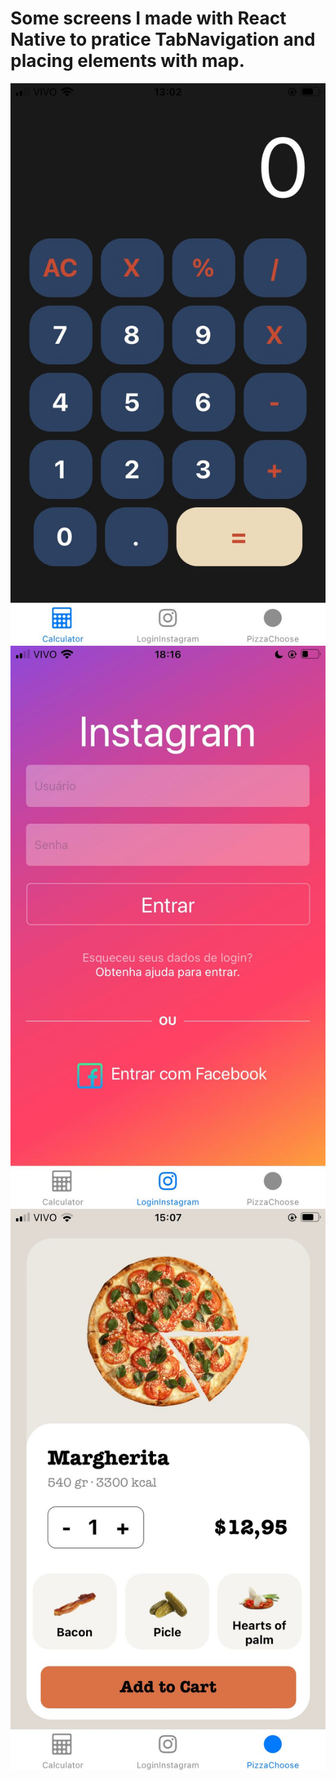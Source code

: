 # Some screens I made with React Native to pratice TabNavigation and placing elements with map.

![Calculator](https://github.com/tiagodgy/ReactNative-TabNavigator-Pratice/blob/master/Screenshots/WhatsApp%20Image%202022-08-25%20at%201.03.21%20PM.jpeg?raw=true)
![Instagram Login Screen](https://github.com/tiagodgy/ReactNative-TabNavigator-Pratice/blob/master/Screenshots/WhatsApp%20Image%202022-08-25%20at%206.16.43%20PM.jpeg?raw=true)
![Calculator](https://github.com/tiagodgy/ReactNative-TabNavigator-Pratice/blob/master/Screenshots/WhatsApp%20Image%202022-08-26%20at%203.07.28%20PM.jpeg?raw=true)
